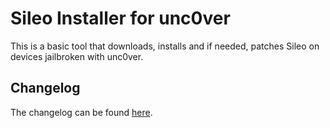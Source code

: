 # Sileo Installer for unc0ver

This is a basic tool that downloads, installs and if needed, patches Sileo on devices jailbroken with unc0ver.

## Changelog

The changelog can be found [here](CHANGELOG.md).